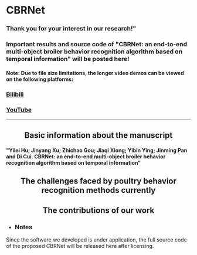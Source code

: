 # CBRNet
### Thank you for your interest in our research!" 

### Important results and source code of "CBRNet: an end-to-end multi-object broiler behavior recognition algorithm based on temporal information" will be posted here!

#### Note: Due to file size limitations, the longer video demos can be viewed on the following platforms:
### [Bilibili](https://www.bilibili.com/video/BV1Z7421K7sA) 
### [YouTube](https://youtu.be/S9_5DW_Q1GE) 
---
## <div align="center">Basic information about the manuscript
#### <div align="left">"Yilei Hu; Jinyang Xu; Zhichao Gou; Jiaqi Xiong; Yibin Ying; Jinming Pan and Di Cui. CBRNet: an end-to-end multi-object broiler behavior recognition algorithm based on temporal information"</div>

## <div align="center">The challenges faced by poultry behavior recognition methods currently


## <div align="center">The contributions of our work



* ### <div align="left">Notes</div>
<div align="left">Since the software we developed is under application, the full source code of the proposed CBRNet will be released here after licensing.</div>

